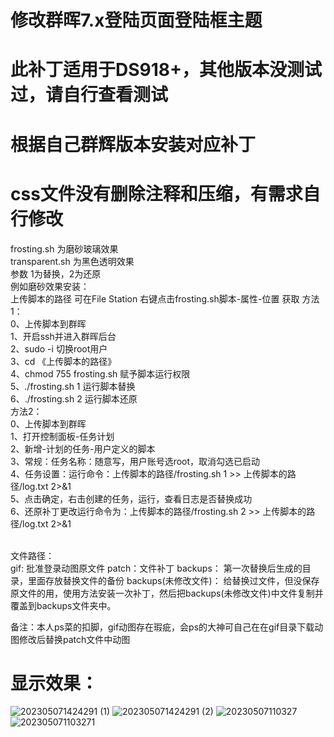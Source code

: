 # 修改群晖7.x登陆页面登陆框主题<br>
# 此补丁适用于DS918+，其他版本没测试过，请自行查看测试<br>
# 根据自己群辉版本安装对应补丁<br>
# css文件没有删除注释和压缩，有需求自行修改
frosting.sh 为磨砂玻璃效果<br>
transparent.sh 为黑色透明效果<br>
参数 1为替换，2为还原<br>
例如磨砂效果安装：<br>
    上传脚本的路径 可在File Station 右键点击frosting.sh脚本-属性-位置 获取
    方法1： <br>
        0、上传脚本到群晖 <br>
        1、开启ssh并进入群晖后台 <br>
        2、sudo -i  切换root用户 <br>
        3、cd 《上传脚本的路径》 <br>
        4、chmod 755 frosting.sh 赋予脚本运行权限 <br>
        5、./frosting.sh 1 运行脚本替换 <br>
        6、./frosting.sh 2 运行脚本还原 <br>
    方法2： <br>
        0、上传脚本到群晖 <br>
        1、打开控制面板-任务计划 <br>
        2、新增-计划的任务-用户定义的脚本 <br>
        3、常规：任务名称：随意写，用户账号选root，取消勾选已启动<br>
        4、任务设置：运行命令：上传脚本的路径/frosting.sh 1 >> 上传脚本的路径/log.txt 2>&1 <br>
        5、点击确定，右击创建的任务，运行，查看日志是否替换成功 <br>
        6、还原补丁更改运行命令为：上传脚本的路径/frosting.sh 2 >> 上传脚本的路径/log.txt 2>&1 <br>
<br>

文件路径：<br>
    gif: 批准登录动图原文件
    patch：文件补丁
    backups： 第一次替换后生成的目录，里面存放替换文件的备份
    backups(未修改文件)： 给替换过文件，但没保存原文件的用，使用方法安装一次补丁，然后把backups(未修改文件)中文件复制并覆盖到backups文件夹中。
<br>

备注：本人ps菜的扣脚，gif动图存在瑕疵，会ps的大神可自己在在gif目录下载动图修改后替换patch文件中动图
# 显示效果： <br>
![202305071424291 (1)](https://user-images.githubusercontent.com/29589598/236661896-76aca08d-14af-4ebe-a483-35c26a437120.png)
![202305071424291 (2)](https://user-images.githubusercontent.com/29589598/236661803-e4d84860-aec6-4424-aadc-c98167e14f66.png)
![20230507110327](https://user-images.githubusercontent.com/29589598/236655506-a8e60ab3-bc24-45be-a804-814b4b850aac.png)
![202305071103271](https://user-images.githubusercontent.com/29589598/236655511-4a946a1e-096b-4746-adfb-02975fb867db.png)
